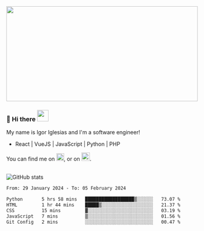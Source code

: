 <img src="https://c.tenor.com/KjVxfRrrncUAAAAd/matrix.gif" width="100%" height="250px">

### 🔭 Hi there <img src="https://raw.githubusercontent.com/MartinHeinz/MartinHeinz/master/wave.gif" width="30px">


My name is Igor Iglesias and I'm a software engineer!
<br>

<ul>
  <li> React | VueJS | JavaScript | Python | PHP </li>
</ul>
You can find me on <a href="https://twitter.com/IgorIglesias5"><img src="https://i.imgur.com/JLLlB5S.png" width="20px"></a>, or on <a href="https://www.linkedin.com/in/igor-iglesias-62478428/"><img src="https://i.imgur.com/PXyIkWx.png" width="22px"></a>.

<br>
<br>

![GitHub stats](https://github-readme-stats.vercel.app/api?username=igoiglesias&show_icons=true&count_private=true&theme=chartreuse-dark&hide_title=true)

<!--START_SECTION:waka-->

```txt
From: 29 January 2024 - To: 05 February 2024

Python       5 hrs 58 mins   ██████████████████▒░░░░░░   73.07 %
HTML         1 hr 44 mins    █████▒░░░░░░░░░░░░░░░░░░░   21.37 %
CSS          15 mins         ▓░░░░░░░░░░░░░░░░░░░░░░░░   03.19 %
JavaScript   7 mins          ▒░░░░░░░░░░░░░░░░░░░░░░░░   01.56 %
Git Config   2 mins          ░░░░░░░░░░░░░░░░░░░░░░░░░   00.47 %
```

<!--END_SECTION:waka-->

